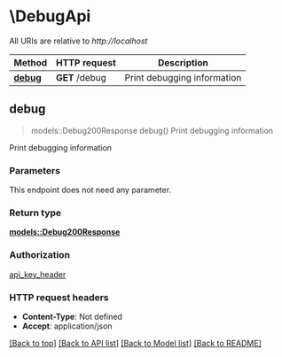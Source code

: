 # \DebugApi

All URIs are relative to *http://localhost*

Method | HTTP request | Description
------------- | ------------- | -------------
[**debug**](DebugApi.md#debug) | **GET** /debug | Print debugging information



## debug

> models::Debug200Response debug()
Print debugging information

Print debugging information

### Parameters

This endpoint does not need any parameter.

### Return type

[**models::Debug200Response**](debug_200_response.md)

### Authorization

[api_key_header](../README.md#api_key_header)

### HTTP request headers

- **Content-Type**: Not defined
- **Accept**: application/json

[[Back to top]](#) [[Back to API list]](../README.md#documentation-for-api-endpoints) [[Back to Model list]](../README.md#documentation-for-models) [[Back to README]](../README.md)

